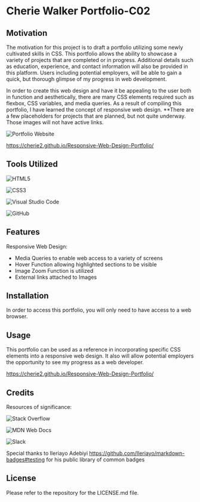 # Cherie Walker Portfolio-C02

## Motivation

The motivation for this project is to draft a portfolio utilizing some newly cultivated skills in CSS. This portfolio allows the ability to showcase a variety of projects that are completed or in progress. Additional details such as education, experience, and contact information will also be provided in this platform. Users including potential employers, will be able to gain a quick, but thorough glimpse of my progress in web development. 

In order to create this web design and have it be appealing to the user both in function and aesthetically, there are many CSS elements required such as flexbox, CSS variables, and media queries. As a result of compiling this portfolio, I have learned the concept of responsive web design. 
**There are a few placeholders for projects that are planned, but not quite underway. Those images will not have active links.

![Portfolio Website](./assets/images/portfolioscreenshot.png)

https://cherie2.github.io/Responsive-Web-Design-Portfolio/

## Tools Utilized

![HTML5](https://img.shields.io/badge/html5-%23E34F26.svg?style=for-the-badge&logo=html5&logoColor=white)

![CSS3](https://img.shields.io/badge/css3-%231572B6.svg?style=for-the-badge&logo=css3&logoColor=white)

![Visual Studio Code](https://img.shields.io/badge/Visual%20Studio%20Code-0078d7.svg?style=for-the-badge&logo=visual-studio-code&logoColor=white)

![GitHub](https://img.shields.io/badge/github-%23121011.svg?style=for-the-badge&logo=github&logoColor=white)


## Features

Responsive Web Design:

  * Media Queries to enable web access to a variety of screens
  * Hover Function allowing highlighted sections to be visible
  * Image Zoom Function is utilized 
  * External links attached to Images 

## Installation

In order to access this portfolio, you will only need to have access to a web browser.

## Usage

This portfolio can be used as a reference in incorporating specific CSS elements into a responsive web design. It also will allow potential employers the opportunity to see my progress as a web developer.

https://cherie2.github.io/Responsive-Web-Design-Portfolio/

## Credits

Resources of significance:

![Stack Overflow](https://img.shields.io/badge/-Stackoverflow-FE7A16?style=for-the-badge&logo=stack-overflow&logoColor=white)

![MDN Web Docs](https://img.shields.io/badge/MDN_Web_Docs-black?style=for-the-badge&logo=mdnwebdocs&logoColor=white)

![Slack](https://img.shields.io/badge/Slack-4A154B?style=for-the-badge&logo=slack&logoColor=white)

Special thanks to Ileriayo Adebiyi https://github.com/Ileriayo/markdown-badges#testing for his public library of common badges

## License

Please refer to the repository for the LICENSE.md file.





